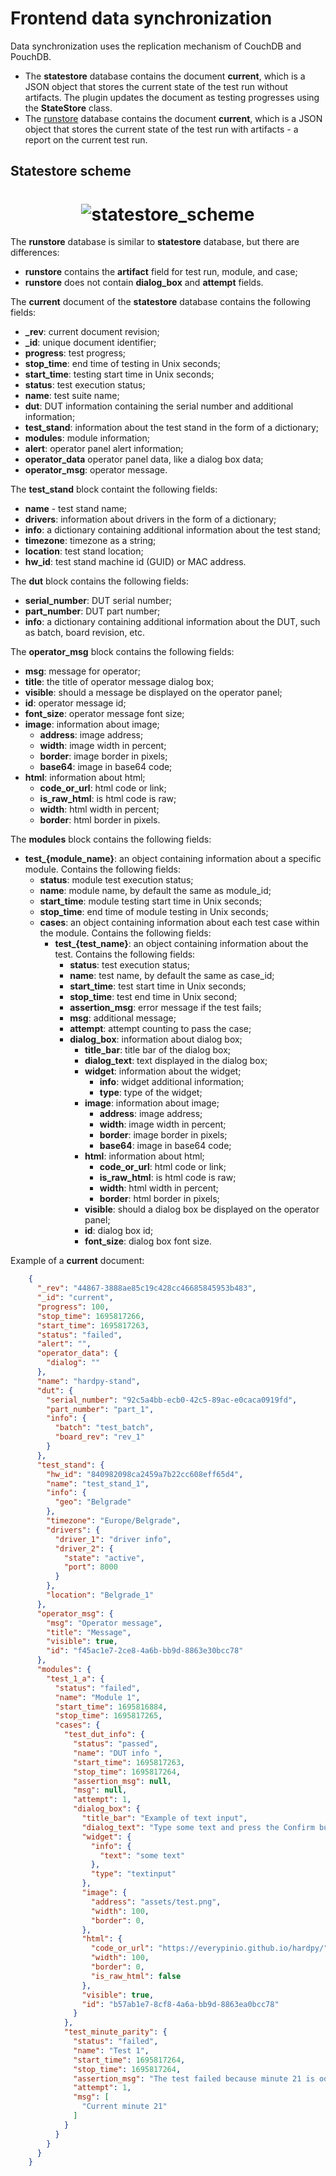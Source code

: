 # Frontend data synchronization

Data synchronization uses the replication mechanism of CouchDB and PouchDB.

- The **statestore** database contains the document **current**, which is a JSON
object that stores the current state of the test run without artifacts.
The plugin updates the document as testing progresses using the **StateStore** class.
- The [runstore](./../documentation/database.md#runstore-scheme) database contains the document
  **current**, which is a JSON object that stores the current state of the test run with
  artifacts - a report on the current test run.

## Statestore scheme

<h1 align="center">
    <img src="https://raw.githubusercontent.com/everypinio/hardpy/main/docs/img/database/statestore.png" alt="statestore_scheme">
</h1>

The **runstore** database is similar to **statestore** database, but there are differences:

- **runstore** contains the **artifact** field for test run, module, and case;
- **runstore** does not contain **dialog_box** and **attempt** fields.

The **current** document of the **statestore** database contains the following fields:

- **_rev**: current document revision;
- **_id**: unique document identifier;
- **progress**: test progress;
- **stop_time**: end time of testing in Unix seconds;
- **start_time**: testing start time in Unix seconds;
- **status**: test execution status;
- **name**: test suite name;
- **dut**: DUT information containing the serial number and additional information;
- **test_stand**: information about the test stand in the form of a dictionary;
- **modules**: module information;
- **alert**: operator panel alert information;
- **operator_data** operator panel data, like a dialog box data;
- **operator_msg**: operator message.

The **test_stand** block containt the following fields:

  - **name** - test stand name;
  - **drivers**: information about drivers in the form of a dictionary;
  - **info**: a dictionary containing additional information about the test stand;
  - **timezone**: timezone as a string;
  - **location**: test stand location;
  - **hw_id**: test stand machine id (GUID) or MAC address.

The **dut** block contains the following fields:

  - **serial_number**: DUT serial number;
  - **part_number**: DUT part number;
  - **info**: a dictionary containing additional information about the DUT, such as batch, board revision, etc.

The **operator_msg** block contains the following fields:

  - **msg**: message for operator;
  - **title**: the title of operator message dialog box;
  - **visible**: should a message be displayed on the operator panel;
  - **id**: operator message id;
  - **font_size**: operator message font size;
  - **image**: information about image;
    - **address**: image address;
    - **width**: image width in percent;
    - **border**: image border in pixels;
    - **base64**: image in base64 code;
  - **html**: information about html;
    - **code_or_url**: html code or link;
    - **is_raw_html**: is html code is raw;
    - **width**: html width in percent;
    - **border**: html border in pixels.

The **modules** block contains the following fields:

  - **test_{module_name}**: an object containing information about a specific module. Contains the following fields:
    - **status**: module test execution status;
    - **name**: module name, by default the same as module_id;
    - **start_time**: module testing start time in Unix seconds;
    - **stop_time**: end time of module testing in Unix seconds;
    - **cases**: an object containing information about each test case within the module. Contains the following fields:
      - **test_{test_name}**: an object containing information about the test. Contains the following fields:
        - **status**: test execution status;
        - **name**: test name, by default the same as case_id;
        - **start_time**: test start time in Unix seconds;
        - **stop_time**: test end time in Unix second;
        - **assertion_msg**: error message if the test fails;
        - **msg**: additional message;
        - **attempt**: attempt counting to pass the case;
        - **dialog_box**: information about dialog box;
          - **title_bar**: title bar of the dialog box;
          - **dialog_text**: text displayed in the dialog box;
          - **widget**: information about the widget;
            - **info**: widget additional information;
            - **type**: type of the widget;
          - **image**: information about image;
            - **address**: image address;
            - **width**: image width in percent;
            - **border**: image border in pixels;
            - **base64**: image in base64 code;
          - **html**: information about html;
            - **code_or_url**: html code or link;
            - **is_raw_html**: is html code is raw;
            - **width**: html width in percent;
            - **border**: html border in pixels;
          - **visible**: should a dialog box be displayed on the operator panel;
          - **id**: dialog box id;
          - **font_size**: dialog box font size.

Example of a **current** document:

```json
    {
      "_rev": "44867-3888ae85c19c428cc46685845953b483",
      "_id": "current",
      "progress": 100,
      "stop_time": 1695817266,
      "start_time": 1695817263,
      "status": "failed",
      "alert": "",
      "operator_data": {
        "dialog": ""
      },
      "name": "hardpy-stand",
      "dut": {
        "serial_number": "92c5a4bb-ecb0-42c5-89ac-e0caca0919fd",
        "part_number": "part_1",
        "info": {
          "batch": "test_batch",
          "board_rev": "rev_1"
        }
      },
      "test_stand": {
        "hw_id": "840982098ca2459a7b22cc608eff65d4",
        "name": "test_stand_1",
        "info": {
          "geo": "Belgrade"
        },
        "timezone": "Europe/Belgrade",
        "drivers": {
          "driver_1": "driver info",
          "driver_2": {
            "state": "active",
            "port": 8000
          }
        },
        "location": "Belgrade_1"
      },
      "operator_msg": {
        "msg": "Operator message",
        "title": "Message",
        "visible": true,
        "id": "f45ac1e7-2ce8-4a6b-bb9d-8863e30bcc78"
      },
      "modules": {
        "test_1_a": {
          "status": "failed",
          "name": "Module 1",
          "start_time": 1695816884,
          "stop_time": 1695817265,
          "cases": {
            "test_dut_info": {
              "status": "passed",
              "name": "DUT info ",
              "start_time": 1695817263,
              "stop_time": 1695817264,
              "assertion_msg": null,
              "msg": null,
              "attempt": 1,
              "dialog_box": {
                "title_bar": "Example of text input",
                "dialog_text": "Type some text and press the Confirm button",
                "widget": {
                  "info": {
                    "text": "some text"
                  },
                  "type": "textinput"
                },
                "image": {
                  "address": "assets/test.png",
                  "width": 100,
                  "border": 0,
                },
                "html": {
                  "code_or_url": "https://everypinio.github.io/hardpy/",
                  "width": 100,
                  "border": 0,
                  "is_raw_html": false
                },
                "visible": true,
                "id": "b57ab1e7-8cf8-4a6a-bb9d-8863ea0bcc78"
              }
            },
            "test_minute_parity": {
              "status": "failed",
              "name": "Test 1",
              "start_time": 1695817264,
              "stop_time": 1695817264,
              "assertion_msg": "The test failed because minute 21 is odd! Try again!",
              "attempt": 1,
              "msg": [
                "Current minute 21"
              ]
            }
          }
        }
      }
    }
```
